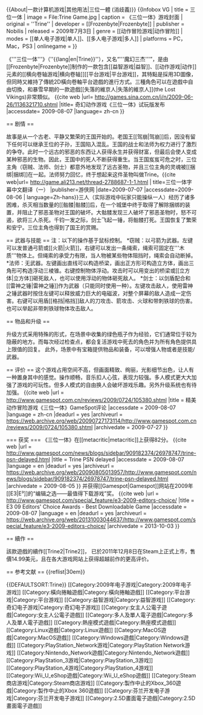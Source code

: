 {{About|一款计算机游戏|其他用法|三位一體 (消歧義)}}
{{Infobox VG
| title          = 三位一体
| image = File:Trine Game.jpg
| caption        = 《三位一体》游戏封面
| original       = ''Trine''
| developer      = [[Frozenbyte|Frozenbyte]]
| publisher      = Nobilis
| released       = 2009年7月3日
| genre = [[动作冒险游戏|动作冒险]]
| modes          = [[单人电子游戏|单人]]、[[多人电子游戏|多人]]
| platforms      = PC，Mac，PS3
| onlinegame     = 
}}

《'''三位一体'''》（''{{lang|en|Trine}}''），又名“'''魔幻三杰'''”，是由[[Frozenbyte|Frozenbyte]]制作的一款包含[[益智游戏|益智]]、[[动作游戏|动作]]元素的[[横向卷轴游戏|横向卷轴]][[平台游戏|平台游戏]]，其特點是採用3D圖像，但同時又維持了傳統2D橫向卷軸平台遊戲的進行方式。三種角色可以在遊戲中自由切換，和暴雪早期的一款遊戲[[失落的維京人|失落的維京人]](the Lost Vikings)非常類似。 <ref>
{{cite web
|url= http://games.sina.com.cn/j/n/2009-06-26/1136321710.shtml
|title= 奇幻动作游戏《三位一体》试玩版发布
|accessdate= 2009-08-07
|language= zh-cn
}}
</ref>

== 剧情 ==

故事是从一个古老、平静又繁荣的王国开始的。老国王[[驾崩|驾崩]]后，因没有留下任何可以继承王位的子孙，王国陷入混乱。王国的战士和法师为权力进行了激烈的争夺。此时一个远古的邪恶的东西让人获得永生并获得财富，但最后会使人变成某种邪恶的生物。因此，王国中的死人不断获得重生。当王国岌岌可危之时，三位主角（窃贼、法师、剑士）都意外地发现了远古圣物，并且三位主角的灵魂被[[捆绑|捆绑]]在一起。法师努力回忆，终于想起来这件圣物叫做Trine。<ref>{{cite web|url= http://game.ali213.net/thread-2788687-1-1.html | title=三位一体字幕中文翻译（一） |publisher=游侠网 |date=2009-07-07 |accessdate=2009-08-06 | language=Zh-hans}}</ref>三人（实际游戏中玩家只能操纵一人）经历了诸多困难，杀灭相当数量的[[骷髅|骷髅]]后，在一个城堡中终于取得了解除捆绑的装置，并阻止了邪恶圣物对王国的破坏。大骷髅发现三人破坏了邪恶圣物时，怒不可遏，欲将三人杀死。千钧一发之际，剑士飞起一锤，将骷髅打死。王国恢复了繁荣和安宁。三位主角也得到了国王的赏赐。

== 武器与技能 ==
注：以下的操作基于鼠标控制。
*窃贼：以弓箭为武器。左键可以发普通弓箭或[[火箭|火箭]]，右键可以发出一条绳索，绳索可固定在'''木质'''物体上。但绳索的承受力有限，当人物被某些物体阻挡时，绳索会自动断掉。
*法师：无武器。左键画出直线可以构造桥梁，画出正方形可构造立方体，画出三角形可构造浮动三棱锥。右键控制物体浮动。攻击时可以用变出的桥梁或[[立方体|立方体]]砸死敌人，也可以使用浮动的物体砸死敌人。
*剑士：以剑盾配合和[[雷神之锤|雷神之锤]]作为武器（只能同时使用一种）。左键攻击敌人，使用雷神之锤武器时按住左键可以释放威力巨大的电磁波，对整个屏幕的敌人造成一定伤害。右键可以用盾[[格挡|格挡]]敌人的刀攻击、箭攻击、火球和带刺铁球的伤害。也可以举起非带刺铁球物体攻击敌人。

== 物品和升级 ==

升级方式采用特殊的形式，在场景中收集的绿色瓶子作为经验，它们通常位于较为隐蔽的地方。而每次经过检查点，都会复活游戏中死去的角色并为所有角色提供具上限值的回复。
此外，场景中有宝箱提供物品和装备，可以增强人物或者是技能/武器。

== 评价 ==
这个游戏占用空间不高，但画面精致、绚丽，光影细节出色，让人有一种置身其中的感觉。操作顺畅，音乐扣人心弦，表现力较强。多人模式更大大加强了游戏的可玩性。但多人模式的自由换人会破坏游戏乐趣。另外升级系统也有待加强。<ref>
{{cite web
 |url         = http://www.gamespot.com.cn/reviews/2009/0724/105380.shtml
 |title       = 精美动作冒险游戏《三位一体》GameSpot评论
 |accessdate  = 2009-08-07
 |language    = zh-cn
 |deadurl     = yes
 |archiveurl  = https://web.archive.org/web/20090727173114/http://www.gamespot.com.cn/reviews/2009/0724/105380.shtml
 |archivedate = 2009-07-27
}}
</ref>

=== 获奖 ===
《三位一体》在[[metacritic|metacritic]]上获得82分。<ref>
{{cite web
 |url         = http://www.gamespot.com/news/blogs/sidebar/909182374/26978747/trine-psn-delayed.html
 |title       = Trine PSN delayed
 |accessdate  = 2009-08-07
 |language    = en
 |deadurl     = yes
 |archiveurl  = https://web.archive.org/web/20090805013957/http://www.gamespot.com/news/blogs/sidebar/909182374/26978747/trine-psn-delayed.html
 |archivedate = 2009-08-05
}}
</ref>
并获得[[Gamespot|Gamespot]]网站在2009年[[E3|E³]]的“编辑之选——最值得下载游戏”奖。<ref>
{{cite web
 |url         = http://www.gamespot.com/special_feature/e3-2009-editors-choice/
 |title       = E3 09 Editors' Choice Awards - Best Downloadable Game
 |accessdate  = 2009-08-07
 |language    = en
 |deadurl     = yes
 |archiveurl  = https://web.archive.org/web/20131003044637/http://www.gamespot.com/special_feature/e3-2009-editors-choice/
 |archivedate = 2013-10-03
}}</ref>

== 續作 ==

該款遊戲的續作[[Trine2|Trine2]]， 已於2011年12月8日在Steam上正式上市，售價14.99美元，且在各大游戏网站上获得超越前作的更高评价。

== 参考文献 ==
{{reflist|30em}}

{{DEFAULTSORT:Trine}}
[[Category:2009年电子游戏|Category:2009年电子游戏]]
[[Category:橫向捲軸遊戲|Category:橫向捲軸遊戲]]
[[Category:平台游戏|Category:平台游戏]]
[[Category:益智游戏|Category:益智游戏]]
[[Category:奇幻电子游戏|Category:奇幻电子游戏]]
[[Category:女主人公電子遊戲|Category:女主人公電子遊戲]]
[[Category:多人及單人電子遊戲|Category:多人及單人電子遊戲]]
[[Category:熱座模式遊戲|Category:熱座模式遊戲]]
[[Category:Linux遊戲|Category:Linux遊戲]]
[[Category:MacOS遊戲|Category:MacOS遊戲]]
[[Category:Windows遊戲|Category:Windows遊戲]]
[[Category:PlayStation_Network游戏|Category:PlayStation Network游戏]]
[[Category:Nintendo_Network遊戲|Category:Nintendo_Network遊戲]]
[[Category:PlayStation_3游戏|Category:PlayStation_3游戏]]
[[Category:PlayStation_4游戏|Category:PlayStation_4游戏]]
[[Category:Wii_U_eShop遊戲|Category:Wii_U_eShop遊戲]]
[[Category:Steam商店游戏|Category:Steam商店游戏]]
[[Category:製作中止的Xbox_360遊戲|Category:製作中止的Xbox 360遊戲]]
[[Category:芬兰开发电子游戏|Category:芬兰开发电子游戏]]
[[Category:2.5D畫面電子遊戲|Category:2.5D畫面電子遊戲]]
